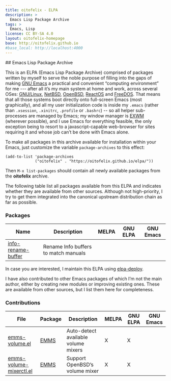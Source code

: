 ```yaml
---
title: oitofelix - ELPA
description: >
  Emacs Lisp Package Archive
tags: >
  Emacs, Lisp
license: CC BY-SA 4.0
layout: oitofelix-homepage
base: http://oitofelix.github.io
#base_local: http://localhost:4000
---
```

<div id="markdown" markdown="1">
## Emacs Lisp Package Archive

This is an ELPA (Emacs Lisp Package Archive) comprised of packages
written by myself to serve the noble purpose of filling into the gaps
of making [GNU Emacs](https://www.gnu.org/software/emacs/) a practical
and convenient “computing environment” for me --- after all it’s my
main system at home and work, across several OSes:
[GNU/Linux](https://guix.gnu.org/), [NetBSD](https://www.netbsd.org/),
[OpenBSD](https://www.openbsd.org/), [ReactOS](https://reactos.org/)
and [FreeDOS](https://freedos.org/).  That means that all those
systems boot directly onto full-screen Emacs (most graphically), and
all my user initialization code is inside my `.emacs` (rather than
`.xsession`, `.xinitrc`, `.profile` or `.bashrc`) -- so all helper
sub-processes are managed by Emacs; my window manager is
[EXWM](https://github.com/ch11ng/exwm) (wherever possible), and I use
Emacs for everything feasible, the only exception being to resort to a
javascript-capable web-browser for sites requiring it and whose job
can’t be done with Emacs alone.

To make all packages in this archive available for installation within
your Emacs, just customize the variable `package-archives` to this
effect:

```elisp
(add-to-list 'package-archives
             ("oitofelix" . "https://oitofelix.github.io/elpa/"))
```

Then `M-x list-packages` should contain all newly available packages
from the **oitofelix** archive.

The following table list all packages available from this ELPA and
indicates whether they are available from other sources.  Although not
high-priority, I try to get them integrated into the canonical
upstream distribution chain as far as possible.


### Packages

Name | Description | MELPA | GNU ELPA | GNU Emacs |
-----|-------------|-------|----------|-----------|
[info-rename-buffer](https://github.com/oitofelix/info-rename-buffer) | Rename Info buffers to match manuals | | |


In case you are interested, I maintain this ELPA using
[elpa-deploy](https://github.com/oitofelix/elpa-deploy).

I have also contributed to other Emacs packages of which I’m not the
main author, either by creating new modules or improving existing
ones.  These are available from other sources, but I list them here
for completeness.

### Contributions

File | Package | Description | MELPA | GNU ELPA | GNU Emacs |
-----|---------|-------------|-------|----------|-----------|
[emms-volume.el](https://git.savannah.gnu.org/cgit/emms.git/tree/lisp/emms-volume.el) | [EMMS](https://www.gnu.org/software/emms/) | Auto-detect available volume mixers | X | X | |
[emms-volume-mixerctl.el](https://git.savannah.gnu.org/cgit/emms.git/tree/lisp/emms-volume-mixerctl.el) | [EMMS](https://www.gnu.org/software/emms/) | Support OpenBSD’s volume mixer | X | X | |



</div>
